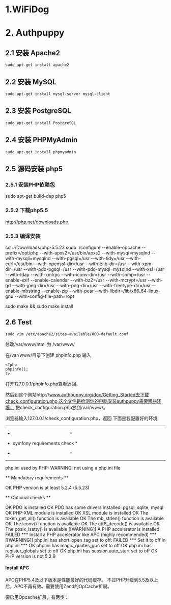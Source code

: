 # 1.WiFiDog

# 2. Authpuppy

## 2.1 安装 Apache2
    sudo apt-get install apache2

## 2.2 安装 MySQL
    sudo apt-get install mysql-server mysql-client

## 2.3 安装 PostgreSQL
    sudo apt-get install PostgreSQL

## 2.4 安装 PHPMyAdmin
    sudo apt-get install phpmyadmin

## 2.5 源码安装 php5

### 2.5.1 安装PHP依赖包
  sudo apt-get build-dep php5

### 2.5.2 下载php5.5 
  http://php.net/downloads.php

### 2.5.3 编译安装
  cd ~/Downloads/php-5.5.23
  sudo ./configure --enable-opcache --prefix=/opt/php --with-apxs2=/usr/bin/apxs2 --with-mysql=mysqlnd --with-mysqli=mysqlnd --with-pgsql=/usr --with-tidy=/usr --with-curl=/usr/bin --with-openssl-dir=/usr --with-zlib-dir=/usr --with-xpm-dir=/usr --with-pdo-pgsql=/usr --with-pdo-mysql=mysqlnd --with-xsl=/usr --with-ldap --with-xmlrpc --with-iconv-dir=/usr --with-snmp=/usr --enable-exif --enable-calendar --with-bz2=/usr --with-mcrypt=/usr --with-gd --with-jpeg-dir=/usr --with-png-dir=/usr --with-freetype-dir=/usr --enable-mbstring --enable-zip --with-pear --with-libdir=/lib/x86_64-linux-gnu --with-config-file-path=/opt
  
  sudo make && sudo make install
## 2.6 Test
    
    sudo vim /etc/apache2/sites-available/000-default.conf

修改/var/www/html 为 /var/www/

在/var/www/目录下创建 phpinfo.php 输入

    <?php
    phpinfo();
    ?>
打开127.0.0.1/phpinfo.php查看返回。

然后到这个网站http://www.authpuppy.org/doc/Getting_Started去下载check_configuration.php,这个文件是检测你的电脑安装authpuppy需要哪些环境，
把check_configuration.php放到/var/www/。

浏览器输入127.0.0.1/check_configuration.php，返回
下面是我配置好的环境
********************************
*                              *
*  symfony requirements check  *
*                              *
********************************

php.ini used by PHP: WARNING: not using a php.ini file


** Mandatory requirements **

  OK        PHP version is at least 5.2.4 (5.5.23)

** Optional checks **

  OK        PDO is installed
  OK        PDO has some drivers installed: pgsql, sqlite, mysql
  OK        PHP-XML module is installed
  OK        XSL module is installed
  OK        The token_get_all() function is available
  OK        The mb_strlen() function is available
  OK        The iconv() function is available
  OK        The utf8_decode() is available
  OK        The posix_isatty() is available
[[WARNING]] A PHP accelerator is installed: FAILED
            *** Install a PHP accelerator like APC (highly recommended) ***
[[WARNING]] php.ini has short_open_tag set to off: FAILED
            *** Set it to off in php.ini ***
  OK        php.ini has magic_quotes_gpc set to off
  OK        php.ini has register_globals set to off
  OK        php.ini has session.auto_start set to off
  OK        PHP version is not 5.2.9


#### Install APC
APC在PHP5.4及以下版本是性能最好的代码缓存。
不过PHP升级到5.5及以上后，APC不再有效。需要使用Zend的OpCache扩展。

要启用Opcache扩展，有两步：


